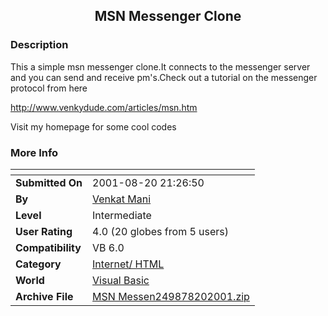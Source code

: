﻿<div align="center">

## MSN Messenger Clone


</div>

### Description

This a simple msn messenger clone.It connects to the messenger server and you can send and receive pm's.Check out a tutorial on the messenger protocol from here

http://www.venkydude.com/articles/msn.htm

Visit my homepage for some cool codes
 
### More Info
 


<span>             |<span>
---                |---
**Submitted On**   |2001-08-20 21:26:50
**By**             |[Venkat Mani](https://github.com/Planet-Source-Code/PSCIndex/blob/master/ByAuthor/venkat-mani.md)
**Level**          |Intermediate
**User Rating**    |4.0 (20 globes from 5 users)
**Compatibility**  |VB 6\.0
**Category**       |[Internet/ HTML](https://github.com/Planet-Source-Code/PSCIndex/blob/master/ByCategory/internet-html__1-34.md)
**World**          |[Visual Basic](https://github.com/Planet-Source-Code/PSCIndex/blob/master/ByWorld/visual-basic.md)
**Archive File**   |[MSN Messen249878202001\.zip](https://github.com/Planet-Source-Code/venkat-mani-msn-messenger-clone__1-26397/archive/master.zip)








